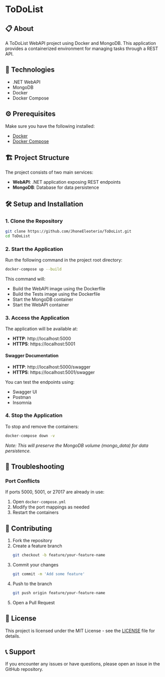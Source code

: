 # ToDoList

## 📋 About
A ToDoList WebAPI project using Docker and MongoDB. This application provides a containerized environment for managing tasks through a REST API.

## 🚀 Technologies
- .NET WebAPI
- MongoDB
- Docker
- Docker Compose

## ⚙️ Prerequisites
Make sure you have the following installed:
- [Docker](https://www.docker.com/get-started)
- [Docker Compose](https://docs.docker.com/compose/install/)

## 🏗️ Project Structure
The project consists of two main services:
- **WebAPI**: .NET application exposing REST endpoints
- **MongoDB**: Database for data persistence

## 🛠️ Setup and Installation

### 1. Clone the Repository
```bash
git clone https://github.com/JhoneEleoterio/ToDoList.git
cd ToDoList
```

### 2. Start the Application
Run the following command in the project root directory:
```bash
docker-compose up --build
```

This command will:
- Build the WebAPI image using the Dockerfile
- Build the Tests image using the Dockerfile
- Start the MongoDB container
- Start the WebAPI container

### 3. Access the Application
The application will be available at:

- **HTTP**: http://localhost:5000
- **HTTPS**: https://localhost:5001

#### Swagger Documentation
- **HTTP**: http://localhost:5000/swagger
- **HTTPS**: https://localhost:5001/swagger

You can test the endpoints using:
- Swagger UI
- Postman
- Insomnia

### 4. Stop the Application
To stop and remove the containers:
```bash
docker-compose down -v
```

*Note: This will preserve the MongoDB volume (mongo_data) for data persistence.*

## 🔧 Troubleshooting

### Port Conflicts
If ports 5000, 5001, or 27017 are already in use:
1. Open `docker-compose.yml`
2. Modify the port mappings as needed
3. Restart the containers

## 👥 Contributing
1. Fork the repository
2. Create a feature branch
   ```bash
   git checkout -b feature/your-feature-name
   ```
3. Commit your changes
   ```bash
   git commit -m 'Add some feature'
   ```
4. Push to the branch
   ```bash
   git push origin feature/your-feature-name
   ```
5. Open a Pull Request

## 📄 License
This project is licensed under the MIT License - see the [LICENSE](LICENSE) file for details.

## 📞 Support
If you encounter any issues or have questions, please open an issue in the GitHub repository.
